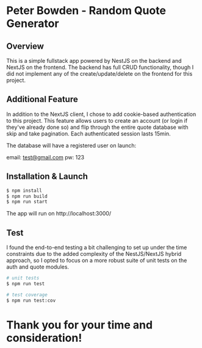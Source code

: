 # Peter Bowden - Random Quote Generator

## Overview

This is a simple fullstack app powered by NestJS on the backend and NextJS on the frontend. The backend has full CRUD functionality, though I did not implement any of the create/update/delete on the frontend for this project.

## Additional Feature

In addition to the NextJS client, I chose to add cookie-based authentication to this project. This feature allows users to create an account (or login if they've already done so) and flip through the entire quote database with skip and take pagination. Each authenticated session lasts 15min.

The database will have a registered user on launch:

email: test@gmail.com
pw: 123

## Installation & Launch

```bash
$ npm install
$ npm run build
$ npm run start
```
The app will run on http://localhost:3000/

## Test

I found the end-to-end testing a bit challenging to set up under the time constraints due to the added complexity of the NestJS/NextJS hybrid approach, so I opted to focus on a more robust suite of unit tests on the auth and quote modules.

```bash
# unit tests
$ npm run test

# test coverage
$ npm run test:cov
```

# Thank you for your time and consideration!
